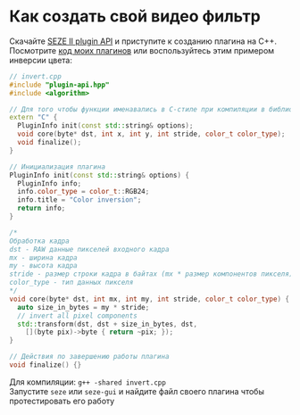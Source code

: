 # Как создать свой видео фильтр
Скачайте [SEZE II plugin API](../plugin-api.hpp) и приступите к созданию плагина на C++.\
Посмотрите [код моих плагинов](../src/plugins) или воспользуйтесь этим примером инверсии цвета:
```cpp
// invert.cpp
#include "plugin-api.hpp"
#include <algorithm>

// Для того чтобы функции именавались в C-стиле при компиляции в библиотеку
extern "C" {
  PluginInfo init(const std::string& options);
  void core(byte* dst, int x, int y, int stride, color_t color_type);
  void finalize();
}

// Инициализация плагина
PluginInfo init(const std::string& options) {
  PluginInfo info;
  info.color_type = color_t::RGB24;
  info.title = "Color inversion";
  return info;
}

/*
Обработка кадра
dst - RAW данные пикселей входного кадра
mx - ширина кадра
my - высота кадра
stride - размер строки кадра в байтах (mx * размер компонентов пикселя)
color_type - тип данных пикселя
*/
void core(byte* dst, int mx, int my, int stride, color_t color_type) {
  auto size_in_bytes = my * stride;
  // invert all pixel components
  std::transform(dst, dst + size_in_bytes, dst,
    [](byte pix)->byte { return ~pix; });
}

// Действия по завершению работы плагина
void finalize() {}
```
Для компиляции: ```g++ -shared invert.cpp```\
Запустите ```seze``` или ```seze-gui``` и найдите файл своего плагина чтобы протестировать его работу
